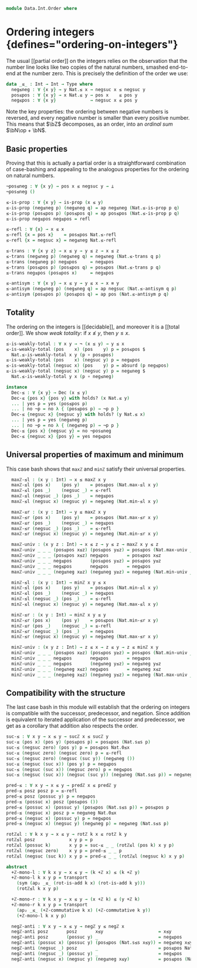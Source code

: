 <!--
```agda
open import 1Lab.HLevel.Retracts
open import 1Lab.HLevel
open import 1Lab.Path
open import 1Lab.Type

open import Data.Int.Properties
open import Data.Int.Base
open import Data.Dec

import Data.Nat.Properties as Nat
import Data.Nat.Order as Nat
import Data.Nat.Base as Nat
```
-->

```agda
module Data.Int.Order where
```

# Ordering integers {defines="ordering-on-integers"}

The usual [[partial order]] on the integers relies on the observation
that the number line looks like two copies of the natural numbers,
smashed end-to-end at the number zero. This is precisely the definition
of the order we use:

```agda
data _≤_ : Int → Int → Type where
  neg≤neg : ∀ {x y} → y Nat.≤ x → negsuc x ≤ negsuc y
  pos≤pos : ∀ {x y} → x Nat.≤ y → pos x    ≤ pos y
  neg≤pos : ∀ {x y}             → negsuc x ≤ pos y
```

Note the key properties: the ordering between negative numbers is
reversed, and every negative number is smaller than every positive
number.  This means that $\bZ$ decomposes, as an order, into an _ordinal
sum_ $\bN\op + \bN$.

## Basic properties

Proving that this is actually a partial order is a straightforward
combination of case-bashing and appealing to the analogous properties
for the ordering on natural numbers.

```agda
¬pos≤neg : ∀ {x y} → pos x ≤ negsuc y → ⊥
¬pos≤neg ()

≤-is-prop : ∀ {x y} → is-prop (x ≤ y)
≤-is-prop (neg≤neg p) (neg≤neg q) = ap neg≤neg (Nat.≤-is-prop p q)
≤-is-prop (pos≤pos p) (pos≤pos q) = ap pos≤pos (Nat.≤-is-prop p q)
≤-is-prop neg≤pos neg≤pos = refl

≤-refl : ∀ {x} → x ≤ x
≤-refl {x = pos x}    = pos≤pos Nat.≤-refl
≤-refl {x = negsuc x} = neg≤neg Nat.≤-refl

≤-trans : ∀ {x y z} → x ≤ y → y ≤ z → x ≤ z
≤-trans (neg≤neg p) (neg≤neg q) = neg≤neg (Nat.≤-trans q p)
≤-trans (neg≤neg p) neg≤pos     = neg≤pos
≤-trans (pos≤pos p) (pos≤pos q) = pos≤pos (Nat.≤-trans p q)
≤-trans neg≤pos (pos≤pos x)     = neg≤pos

≤-antisym : ∀ {x y} → x ≤ y → y ≤ x → x ≡ y
≤-antisym (neg≤neg p) (neg≤neg q) = ap negsuc (Nat.≤-antisym q p)
≤-antisym (pos≤pos p) (pos≤pos q) = ap pos (Nat.≤-antisym p q)
```

## Totality

The ordering on the integers is [[decidable]], and moreover it is a
[[total order]]. We show _weak totality_: if $x \not\le y$, then $y \le
x$.

```agda
≤-is-weakly-total : ∀ x y → ¬ (x ≤ y) → y ≤ x
≤-is-weakly-total (pos    x) (pos    y) p = pos≤pos $
  Nat.≤-is-weakly-total x y (p ∘ pos≤pos)
≤-is-weakly-total (pos    x) (negsuc y) p = neg≤pos
≤-is-weakly-total (negsuc x) (pos    y) p = absurd (p neg≤pos)
≤-is-weakly-total (negsuc x) (negsuc y) p = neg≤neg $
  Nat.≤-is-weakly-total y x (p ∘ neg≤neg)

instance
  Dec-≤ : ∀ {x y} → Dec (x ≤ y)
  Dec-≤ {pos x} {pos y} with holds? (x Nat.≤ y)
  ... | yes p = yes (pos≤pos p)
  ... | no ¬p = no λ { (pos≤pos p) → ¬p p }
  Dec-≤ {negsuc x} {negsuc y} with holds? (y Nat.≤ x)
  ... | yes p = yes (neg≤neg p)
  ... | no ¬p = no λ { (neg≤neg p) → ¬p p }
  Dec-≤ {pos x} {negsuc y} = no ¬pos≤neg
  Dec-≤ {negsuc x} {pos y} = yes neg≤pos
```

<!--
```agda
  H-Level-≤ : ∀ {n x y} → H-Level (x ≤ y) (suc n)
  H-Level-≤ = prop-instance ≤-is-prop
```
-->

## Universal properties of maximum and minimum

This case bash shows that `maxℤ` and `minℤ` satisfy their
universal properties.

<!--
```agda
abstract
```
-->

```agda
  maxℤ-≤l : (x y : Int) → x ≤ maxℤ x y
  maxℤ-≤l (pos x)    (pos y)    = pos≤pos (Nat.max-≤l x y)
  maxℤ-≤l (pos _)    (negsuc _) = ≤-refl
  maxℤ-≤l (negsuc _) (pos _)    = neg≤pos
  maxℤ-≤l (negsuc x) (negsuc y) = neg≤neg (Nat.min-≤l x y)

  maxℤ-≤r : (x y : Int) → y ≤ maxℤ x y
  maxℤ-≤r (pos x)    (pos y)    = pos≤pos (Nat.max-≤r x y)
  maxℤ-≤r (pos _)    (negsuc _) = neg≤pos
  maxℤ-≤r (negsuc _) (pos _)    = ≤-refl
  maxℤ-≤r (negsuc x) (negsuc y) = neg≤neg (Nat.min-≤r x y)

  maxℤ-univ : (x y z : Int) → x ≤ z → y ≤ z → maxℤ x y ≤ z
  maxℤ-univ _ _ _ (pos≤pos x≤z) (pos≤pos y≤z) = pos≤pos (Nat.max-univ _ _ _ x≤z y≤z)
  maxℤ-univ _ _ _ (pos≤pos x≤z) neg≤pos       = pos≤pos x≤z
  maxℤ-univ _ _ _ neg≤pos       (pos≤pos y≤z) = pos≤pos y≤z
  maxℤ-univ _ _ _ neg≤pos       neg≤pos       = neg≤pos
  maxℤ-univ _ _ _ (neg≤neg x≥z) (neg≤neg y≥z) = neg≤neg (Nat.min-univ _ _ _ x≥z y≥z)

  minℤ-≤l : (x y : Int) → minℤ x y ≤ x
  minℤ-≤l (pos x)    (pos y)    = pos≤pos (Nat.min-≤l x y)
  minℤ-≤l (pos _)    (negsuc _) = neg≤pos
  minℤ-≤l (negsuc _) (pos _)    = ≤-refl
  minℤ-≤l (negsuc x) (negsuc y) = neg≤neg (Nat.max-≤l x y)

  minℤ-≤r : (x y : Int) → minℤ x y ≤ y
  minℤ-≤r (pos x)    (pos y)    = pos≤pos (Nat.min-≤r x y)
  minℤ-≤r (pos _)    (negsuc _) = ≤-refl
  minℤ-≤r (negsuc _) (pos _)    = neg≤pos
  minℤ-≤r (negsuc x) (negsuc y) = neg≤neg (Nat.max-≤r x y)

  minℤ-univ : (x y z : Int) → z ≤ x → z ≤ y → z ≤ minℤ x y
  minℤ-univ _ _ _ (pos≤pos x≥z) (pos≤pos y≥z) = pos≤pos (Nat.min-univ _ _ _ x≥z y≥z)
  minℤ-univ _ _ _ neg≤pos       neg≤pos       = neg≤pos
  minℤ-univ _ _ _ neg≤pos       (neg≤neg y≤z) = neg≤neg y≤z
  minℤ-univ _ _ _ (neg≤neg x≤z) neg≤pos       = neg≤neg x≤z
  minℤ-univ _ _ _ (neg≤neg x≤z) (neg≤neg y≤z) = neg≤neg (Nat.max-univ _ _ _ x≤z y≤z)
```

## Compatibility with the structure

The last case bash in this module will establish that the ordering on
integers is compatible with the successor, predecessor, and negation.
Since addition is equivalent to iterated application of the successor
and predecessor, we get as a corollary that addition also respects
the order.

```agda
suc-≤ : ∀ x y → x ≤ y → sucℤ x ≤ sucℤ y
suc-≤ (pos x) (pos y) (pos≤pos p) = pos≤pos (Nat.s≤s p)
suc-≤ (negsuc zero) (pos y) p = pos≤pos Nat.0≤x
suc-≤ (negsuc zero) (negsuc zero) p = ≤-refl
suc-≤ (negsuc zero) (negsuc (suc y)) (neg≤neg ())
suc-≤ (negsuc (suc x)) (pos y) p = neg≤pos
suc-≤ (negsuc (suc x)) (negsuc zero) p = neg≤pos
suc-≤ (negsuc (suc x)) (negsuc (suc y)) (neg≤neg (Nat.s≤s p)) = neg≤neg p

pred-≤ : ∀ x y → x ≤ y → predℤ x ≤ predℤ y
pred-≤ posz posz p = ≤-refl
pred-≤ posz (possuc y) p = neg≤pos
pred-≤ (possuc x) posz (pos≤pos ())
pred-≤ (possuc x) (possuc y) (pos≤pos (Nat.s≤s p)) = pos≤pos p
pred-≤ (negsuc x) posz p = neg≤neg Nat.0≤x
pred-≤ (negsuc x) (possuc y) p = neg≤pos
pred-≤ (negsuc x) (negsuc y) (neg≤neg p) = neg≤neg (Nat.s≤s p)

rotℤ≤l : ∀ k x y → x ≤ y → rotℤ k x ≤ rotℤ k y
rotℤ≤l posz             x y p = p
rotℤ≤l (possuc k)       x y p = suc-≤ _ _ (rotℤ≤l (pos k) x y p)
rotℤ≤l (negsuc zero)    x y p = pred-≤ _ _ p
rotℤ≤l (negsuc (suc k)) x y p = pred-≤ _ _ (rotℤ≤l (negsuc k) x y p)

abstract
  +ℤ-mono-l : ∀ k x y → x ≤ y → (k +ℤ x) ≤ (k +ℤ y)
  +ℤ-mono-l k x y p = transport
    (sym (ap₂ _≤_ (rot-is-add k x) (rot-is-add k y)))
    (rotℤ≤l k x y p)

  +ℤ-mono-r : ∀ k x y → x ≤ y → (x +ℤ k) ≤ (y +ℤ k)
  +ℤ-mono-r k x y p = transport
    (ap₂ _≤_ (+ℤ-commutative k x) (+ℤ-commutative k y))
    (+ℤ-mono-l k x y p)

  negℤ-anti : ∀ x y → x ≤ y → negℤ y ≤ negℤ x
  negℤ-anti posz       posz       x≤y                     = x≤y
  negℤ-anti posz       (possuc y) _                       = neg≤pos
  negℤ-anti (possuc x) (possuc y) (pos≤pos (Nat.s≤s x≤y)) = neg≤neg x≤y
  negℤ-anti (negsuc _) posz       _                       = pos≤pos Nat.0≤x
  negℤ-anti (negsuc _) (possuc y) _                       = neg≤pos
  negℤ-anti (negsuc x) (negsuc y) (neg≤neg x≤y)           = pos≤pos (Nat.s≤s x≤y)
```
